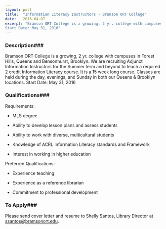 ```yaml
---
layout: post
title:  "Information Literacy Instructors - Bramson ORT College"
date:   2016-04-07
excerpt: "Bramson ORT College is a growing, 2 yr. college with campuses in Forest Hills, Queens and Bensonhurst, Brooklyn. We are recruiting Adjunct Information Instructors for the Summer term and beyond to teach a required 2 credit Information Literacy course.  It is a 15 week long course. Classes are held during the day, evenings, and Sunday in both our Queens & Brooklyn locations.
Start Date: May 31, 2016"
---
```


### Description###

Bramson ORT College is a growing, 2 yr. college with campuses in Forest Hills, Queens and Bensonhurst, Brooklyn. We are recruiting Adjunct Information Instructors for the Summer term and beyond to teach a required 2 credit Information Literacy course.  It is a 15 week long course. Classes are held during the day, evenings, and Sunday in both our Queens & Brooklyn locations.
Start Date: May 31, 2016




### Qualifications###

Requirements:

* MLS degree

* Ability to develop lesson plans and assess students

* Ability to work with diverse, multicultural students

* Knowledge of ACRL Information Literacy standards and Framework

* Interest in working in higher education

Preferred Qualifications:

* Experience teaching

* Experience as a reference librarian

* Commitment to professional development








### To Apply###

Please send cover letter and resume to Shelly Santos, Library Director at ssantos@bramsonort.edu.





